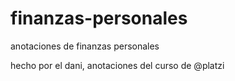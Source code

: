 # finanzas-personales
anotaciones de finanzas personales


hecho por el dani, anotaciones del curso de @platzi